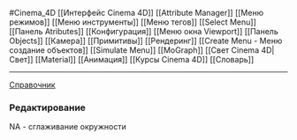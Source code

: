 #Cinema_4D
[[Интерфейс Cinema 4D]]
[[Attribute Manager]]
[[Меню режимов]]
[[Меню инструменты]]
[[Меню тегов]]
[[Select Menu]]
[[Панель Atributes]]
[[Конфигурация]]
[[Меню окна Viewport]]
[[Панель Objects]]
[[Камера]]
[[Примитивы]]
[[Рендеринг]]
[[Create Menu - Меню создание объектов]]
[[Simulate Menu]]
[[MoGraph]]
[[Свет Cinema 4D|Свет]]
[[Material]]
[[Анимация]]
[[Курсы Cinema 4D]]
[[Словарь]]
_____
[Справочник](https://help.maxon.net/c4d/2023/en-us/Default.htm#html/5425.html?TocPath=_____4)



### Редактирование
NA - сглаживание окружности